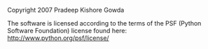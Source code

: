 Copyright 2007 Pradeep Kishore Gowda

The software is licensed according to the terms of the PSF (Python Software Foundation) license found here: http://www.python.org/psf/license/